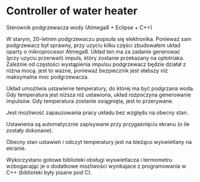 # Controller of water heater
Sterownik podgrzewacza wody (Atmega8 + Eclipse + C++)

W starym, 20-letnim podgrzewaczu popsuła się elektronika. Ponieważ sam podgrzewacz był sprawny, przy uzyciu kilku części zbudowałem układ oparty o mikroprocesor Atmega8. Układ ten ma za zadanie generować (przy uzyciu przerwań) impuls, który zostanie przekazany na optotriaka. Zależnie od częstości wystąpienia impulsu podgrzewacz będzie działał z różna mocą. jest to wazne, ponieważ bezpiecznik jest słabszy niż maksymalna moc podgrzewacza.

Układ umozliwia ustawienie temperatury, do której ma być podgrzana woda. Gdy temperatura jest niższa niż ustawiona, układ rozpoczyna generowanie impulsów. Gdy temperatura zostanie osiągnięta, jest to przerywane.

Jest mozliwość zapauzowania pracy układu bez względu na obecny stan.

Ustawienia są automatycznie zapisywane przy przygaśnięciu ekranu (o ile zostały dokonane).

Obecny stan ustawień i odczyt temperatury jest na bieżąco wyswietlany na ekranie.

Wykorzystano gotowe biblioteki obsługi wyswietlacza i termometru wzbogacając je o dodatkowe mozliwości wynikajace z programowania w C++ (biblioteki były pisane pod C).

